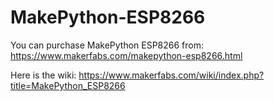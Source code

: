 # MakePython-ESP8266

You can purchase MakePython ESP8266 from: https://www.makerfabs.com/makepython-esp8266.html

Here is the wiki: https://www.makerfabs.com/wiki/index.php?title=MakePython_ESP8266
